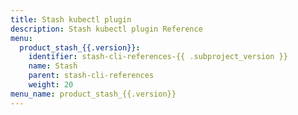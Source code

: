 ```yaml
---
title: Stash kubectl plugin
description: Stash kubectl plugin Reference
menu:
  product_stash_{{.version}}:
    identifier: stash-cli-references-{{ .subproject_version }}
    name: Stash
    parent: stash-cli-references
    weight: 20
menu_name: product_stash_{{.version}}
---
```

